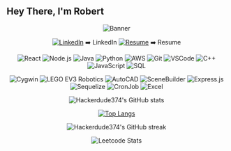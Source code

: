 ## Hey There, I'm Robert

<div align="center">
  
![Banner](https://i.pinimg.com/originals/e8/f1/4e/e8f14e5073f1017049914bd2b2513d65.gif)


[![LinkedIn](https://img.icons8.com/color/48/000000/linkedin.png)](https://www.linkedin.com/in/robert-le982/) ➡️ LinkedIn [![Resume](https://img.icons8.com/color/48/000000/resume.png)](https://drive.google.com/file/d/1i_DTXCZcAYj4SNoIZhqkA2kP4Bhj74J_/view?usp=sharing) ➡️ Resume



![React](https://img.icons8.com/color/48/000000/react-native.png) ![Node.js](https://img.icons8.com/color/48/000000/nodejs.png) ![Java](https://img.icons8.com/color/48/000000/java-coffee-cup-logo.png) ![Python](https://img.icons8.com/color/48/000000/python.png)  ![AWS](https://img.icons8.com/color/48/000000/amazon-web-services.png) ![Git](https://img.icons8.com/color/48/000000/git.png) ![VSCode](https://img.icons8.com/color/48/000000/visual-studio-code-2019.png) ![C++](https://img.icons8.com/color/48/000000/c-plus-plus-logo.png) ![JavaScript](https://img.icons8.com/color/48/000000/javascript.png) ![SQL](https://img.icons8.com/color/48/000000/sql.png)

![Cygwin](https://img.icons8.com/color/48/000000/console.png) ![LEGO EV3 Robotics](https://img.icons8.com/color/48/000000/lego.png) ![AutoCAD](https://img.icons8.com/color/48/000000/autodesk-autocad.png)   ![SceneBuilder](https://img.icons8.com/color/48/000000/crowd.png)  ![Express.js](https://img.icons8.com/color/48/000000/express.png) ![Sequelize](https://img.icons8.com/color/48/000000/database-restore.png) ![CronJob](https://img.icons8.com/color/48/000000/time.png) ![Excel](https://img.icons8.com/color/48/000000/microsoft-excel-2019.png)



![Hackerdude374's GitHub stats](https://github-readme-stats.vercel.app/api?username=Hackerdude374&show_icons=true&theme=radical)

[![Top Langs](https://github-readme-stats.vercel.app/api/top-langs/?username=Hackerdude374&layout=compact&theme=radical)](https://github.com/Hackerdude374/github-readme-stats)


![Hackerdude374's GitHub streak](https://github-readme-streak-stats.herokuapp.com/?user=Hackerdude374&theme=radical)



![Leetcode Stats](https://leetcard.jacoblin.cool/bobbyle2)



</div>
